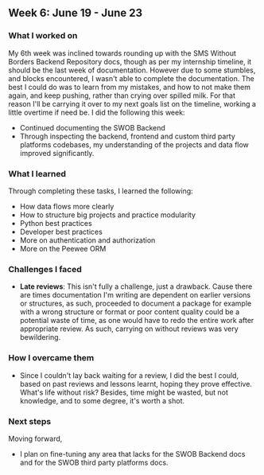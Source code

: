 ## Week 6: June 19 - June 23

### What I worked on

My 6th week was inclined towards rounding up with the SMS Without Borders Backend Repository docs, though as per my internship timeline, it should be the last week of documentation. However due to some stumbles, and blocks encountered, I wasn't able to complete the documentation. The best I could do was to learn from my mistakes, and how to not make them again, and keep pushing, rather than crying over spilled milk. For that reason I'll be carrying it over to my next goals list on the timeline, working a little overtime if need be. I did the following this week:

- Continued documenting the SWOB Backend
- Through inspecting the backend, frontend and custom third party platforms codebases, my understanding of the projects and data flow improved significantly.

### What I learned

Through completing these tasks, I learned the following:

- How data flows more clearly
- How to structure big projects and practice modularity
- Python best practices
- Developer best practices
- More on authentication and authorization
- More on the Peewee ORM

### Challenges I faced

- **Late reviews**: This isn't fully a challenge, just a drawback. Cause there are times documentation I'm writing are dependent on earlier versions or structures, as such, proceeded to document a package for example with a wrong structure or format or poor content quality could be a potential waste of time, as one would have to redo the entire work after appropriate review. As such, carrying on without reviews was very bewildering.

### How I overcame them

- Since I couldn't lay back waiting for a review, I did the best I could, based on past reviews and lessons learnt, hoping they prove effective. What's life without risk? Besides, time might be wasted, but not knowledge, and to some degree, it's worth a shot.

### Next steps

Moving forward,

- I plan on fine-tuning any area that lacks for the SWOB Backend docs and for the SWOB third party platforms docs.
